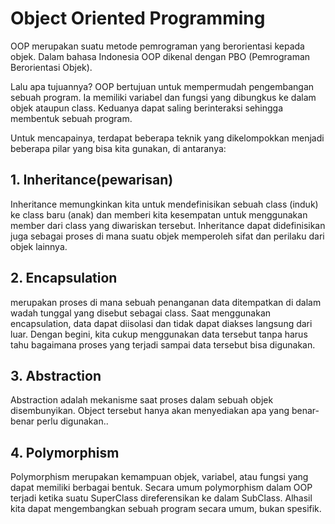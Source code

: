 # Object Oriented Programming

OOP merupakan suatu metode pemrograman yang berorientasi kepada objek. Dalam bahasa Indonesia OOP dikenal dengan PBO (Pemrograman Berorientasi Objek).

Lalu apa tujuannya? OOP bertujuan untuk mempermudah pengembangan sebuah program. Ia memiliki variabel dan fungsi yang dibungkus ke dalam objek ataupun class. Keduanya dapat saling berinteraksi sehingga membentuk sebuah program.

Untuk mencapainya, terdapat beberapa teknik yang dikelompokkan menjadi beberapa pilar yang bisa kita gunakan, di antaranya:

## 1. Inheritance(pewarisan)

Inheritance memungkinkan kita untuk mendefinisikan sebuah class (induk) ke class baru (anak) dan memberi kita kesempatan untuk menggunakan member dari class yang diwariskan tersebut. Inheritance dapat didefinisikan juga sebagai proses di mana suatu objek memperoleh sifat dan perilaku dari objek lainnya.

## 2. Encapsulation

merupakan proses di mana sebuah penanganan data ditempatkan di dalam wadah tunggal yang disebut sebagai class. Saat menggunakan encapsulation, data dapat diisolasi dan tidak dapat diakses langsung dari luar. Dengan begini, kita cukup menggunakan data tersebut tanpa harus tahu bagaimana proses yang terjadi sampai data tersebut bisa digunakan.

## 3. Abstraction

Abstraction adalah mekanisme saat proses dalam sebuah objek disembunyikan. Object tersebut hanya akan menyediakan apa yang benar-benar perlu digunakan..

## 4. Polymorphism

Polymorphism merupakan kemampuan objek, variabel, atau fungsi yang dapat memiliki berbagai bentuk. Secara umum polymorphism dalam OOP terjadi ketika suatu SuperClass direferensikan ke dalam SubClass. Alhasil kita dapat mengembangkan sebuah program secara umum, bukan spesifik.
